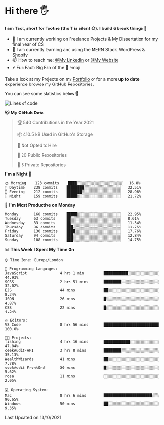 # Hi there :raised_hand_with_fingers_splayed:
#### I am Tsot, short for Tsotne (the T is silent :wink:). I build & break things :space_invader:
- :telescope: I am currently working on Freelance Projects & My Dissertation for my final year of CS
- :seedling: I am currently learning and using the MERN Stack, WordPress & Shopify
- :mailbox: How to reach me: [@My LinkedIn](https://www.linkedin.com/in/tsotne-gvadzabia/) or [@My Website](https://tsotnegvadzabia.me/contact)
- :zap: Fun Fact: Big Fan of the :space_invader: emoji

Take a look at my Projects on my [Portfolio](https://tsotne.co.uk/) or for a more **up to date** experience browse my GitHub Repositories.

You can see some statistics below!:space_invader:
<!--START_SECTION:waka-->
![Lines of code](https://img.shields.io/badge/From%20Hello%20World%20I%27ve%20Written-3.5%20million%20lines%20of%20code-blue)

**🐱 My GitHub Data** 

> 🏆 540 Contributions in the Year 2021
 > 
> 📦 410.5 kB Used in GitHub's Storage 
 > 
> 🚫 Not Opted to Hire
 > 
> 📜 20 Public Repositories 
 > 
> 🔑 8 Private Repositories  
 > 
**I'm a Night 🦉** 

```text
🌞 Morning    123 commits    ████░░░░░░░░░░░░░░░░░░░░░   16.8% 
🌆 Daytime    238 commits    ████████░░░░░░░░░░░░░░░░░   32.51% 
🌃 Evening    212 commits    ███████░░░░░░░░░░░░░░░░░░   28.96% 
🌙 Night      159 commits    █████░░░░░░░░░░░░░░░░░░░░   21.72%

```
📅 **I'm Most Productive on Monday** 

```text
Monday       168 commits    █████░░░░░░░░░░░░░░░░░░░░   22.95% 
Tuesday      63 commits     ██░░░░░░░░░░░░░░░░░░░░░░░   8.61% 
Wednesday    83 commits     ██░░░░░░░░░░░░░░░░░░░░░░░   11.34% 
Thursday     86 commits     ███░░░░░░░░░░░░░░░░░░░░░░   11.75% 
Friday       130 commits    ████░░░░░░░░░░░░░░░░░░░░░   17.76% 
Saturday     94 commits     ███░░░░░░░░░░░░░░░░░░░░░░   12.84% 
Sunday       108 commits    ███░░░░░░░░░░░░░░░░░░░░░░   14.75%

```


📊 **This Week I Spent My Time On** 

```text
⌚︎ Time Zone: Europe/London

💬 Programming Languages: 
JavaScript               4 hrs 1 min         ███████████░░░░░░░░░░░░░░   44.93% 
SCSS                     2 hrs 51 mins       ████████░░░░░░░░░░░░░░░░░   32.02% 
EJS                      44 mins             ██░░░░░░░░░░░░░░░░░░░░░░░   8.34% 
JSON                     26 mins             █░░░░░░░░░░░░░░░░░░░░░░░░   4.87% 
CSS                      22 mins             █░░░░░░░░░░░░░░░░░░░░░░░░   4.24%

🔥 Editors: 
VS Code                  8 hrs 56 mins       █████████████████████████   100.0%

🐱‍💻 Projects: 
fishing                  4 hrs 16 mins       ████████████░░░░░░░░░░░░░   47.84% 
ceekAudit-API            3 hrs 8 mins        ████████░░░░░░░░░░░░░░░░░   35.13% 
WealthWizards            41 mins             ██░░░░░░░░░░░░░░░░░░░░░░░   7.78% 
ceekAudit-FrontEnd       30 mins             █░░░░░░░░░░░░░░░░░░░░░░░░   5.62% 
rosa                     11 mins             ░░░░░░░░░░░░░░░░░░░░░░░░░   2.05%

💻 Operating System: 
Mac                      8 hrs 6 mins        ██████████████████████░░░   90.65% 
Windows                  50 mins             ██░░░░░░░░░░░░░░░░░░░░░░░   9.35%

```


 Last Updated on 13/10/2021
<!--END_SECTION:waka-->
